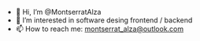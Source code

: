 - 👋 Hi, I’m @MontserratAlza
- 👀 I’m interested in software desing frontend / backend
- 📫 How to reach me: montserrat_alza@outlook.com 


